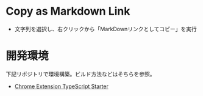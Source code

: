 # Copy as Markdown Link

* 文字列を選択し、右クリックから「MarkDownリンクとしてコピー」を実行

# 開発環境
下記リポジトリで環境構築。ビルド方法などはそちらを参照。
- [Chrome Extension TypeScript Starter](https://github.com/chibat/chrome-extension-typescript-starter)
